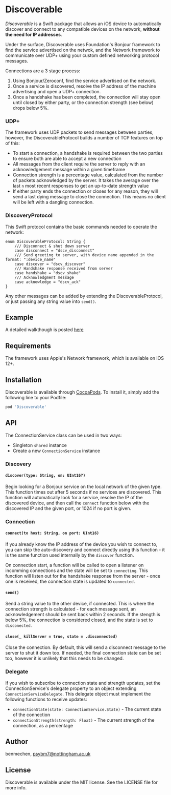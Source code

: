 # Discoverable


*Discoverable* is a Swift package that allows an iOS device to automatically discover and connect to any compatible devices on the network, **without the need for IP addresses**.

Under the surface, Discoverable uses Foundation's Bonjour framework to find the service advertised on the netwok, and the Network framework to communicate over UDP+ using your custom defined networking protocol messages.

Connections are a 3 stage process:
1. Using Bonjour/Zeroconf, find the service advertised on the network.
2. Once a service is discovered, resolve the IP address of the machine advertising and open a UDP+ connection.
3. Once a handshake has been completed, the connection will stay open until closed by either party, or the connection strength (see below) drops below 5%. 

### UDP+

The framework uses UDP packets to send messages between parties, however, the DiscoverableProtocol builds a number of TCP features on top of this:
* To start a connection, a handshake is required between the two parties to ensure both are able to accept a new connection
* All messages from the client require the server to reply with an acknowledgement message within a given timeframe
* Connection strength is a percentage value, calculated from the number of packets acknowledged by the server. It takes the average over the last `n` most recent responses to get an up-to-date strength value
* If either party ends the connection or closes for any reason, they will send a last dying message to close the connection. This means no client will be left with a dangling connection.

### DiscoveryProtocol

This Swift protocol contains the basic commands needed to operate the network:

```
enum DiscoverableProtocol: String {
    /// Disconnect & shut down server
    case disconnect = "dscv_disconnect"
    /// Send greeting to server, with device name appended in the format: ":device_name"
    case discover = "dscv_discover"
    /// Handshake response received from server
    case handshake = "dscv_shake"
    /// Acknowledgment message
    case acknowledge = "dscv_ack"
}
```

Any other messages can be added by extending the DiscoverableProtocol, or just passing any string value into `send()`.

## Example

A detailed walkthough is posted [here](https://dev.to/benmechen/automatically-discover-and-connect-to-devices-on-a-network)

## Requirements

The framework uses Apple's Network framework, which is available on iOS 12+.

## Installation

Discoverable is available through [CocoaPods](https://cocoapods.org). To install
it, simply add the following line to your Podfile:

```ruby
pod 'Discoverable'
```

## API

The ConnectionService class can be used in two ways:
* Singleton `shared` instance
* Create a new `ConnectionService` instance

### Discovery

#### `discover(type: String, on: UInt16?)`

Begin looking for a Bonjour service on the local network of the given type. This function times out after 5 seconds if no services are discovered.
This function will automatically look for a service, resolve the IP of the discovered device, and then call the `connect` function below with the discovered IP and the given port, or 1024 if no port is given.

### Connection

#### `connect(to host: String, on port: UInt16)`

If you already know the IP address of the device you wish to connect to, you can skip the auto-discovery and connect directly using this function - it is the same function used internally by the `discover` function.

On connection start, a function will be called to open a listener on incomming connections and the state will be set to `connecting`. This function will listen out for the handshake response from the server - once one is received, the connection state is updated to `connected`.

#### `send()`

Send a string value to the other device, if connected. This is where the connection strength is calculated - for each message sent, an acknowledgement should be sent back within 2 seconds. If the stength is below 5%, the connection is considered closed, and the state is set to `disconected`. 

#### `close(_ killServer = true, state = .disconnected)`

Close the connection. By default, this will send a disconnect message to the server to shut it down too. If needed, the final connection state can be set too, however it is unlikely that this needs to be changed.

### Delegate

If you wish to subscribe to connection state and strength updates, set the ConnectionService's delegate property to an object extending `ConnectionServiceDelegate`. This delegate object must implement the following functions to receive updates:
* `connectionState(state: ConnectionService.State)` - The current state of the connection
* `connectionStrength(strength: Float)` - The current strength of the connection, as a percentage

## Author

benmechen, psybm7@nottingham.ac.uk

## License

Discoverable is available under the MIT license. See the LICENSE file for more info.
